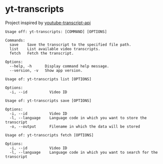 # yt-transcripts

Project inspired by [youtube-transcript-api](https://github.com/jdepoix/youtube-transcript-api)

```
Usage off: yt-transcripts: [COMMAND] [OPTIONS]

Commands:
  save    Save the transcript to the specified file path.
  list    List available video transcripts.
  fetch   Fetch the transcript.

Options:
  --help, -h      Display command help message.
  --version, -v   Show app version.
```

```
Usage of: yt-transcripts list [OPTIONS]

Options:
  -i, --id          Video ID
```

```
Usage of: yt-transcripts save [OPTIONS]

Options:
  -i, --id          Video ID
  -l, --language    Language code in which you want to store the transcript
  -o, --output      Filename in which the data will be stored
```

```
Usage of: yt-transcripts fetch [OPTIONS]

Options:
  -i, --id          Video ID
  -l, --language    Language code in which you want to search for the transcript
```
